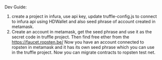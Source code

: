 Dev Guide:
1. create a project in infura, use api key, update truffle-config.js to connect to infura api using HDWallet and also seed phrase of account created in metamask.
2. Create an account in metamask, get the seed phrase and use it as the secret code in truffle project. Then find free ether from the https://faucet.ropsten.be/
Now you have an account connected to ropsten in metamask and it has its own seed phrase which you can use in the truffle project. Now you can migrate contracts to ropsten test net.
